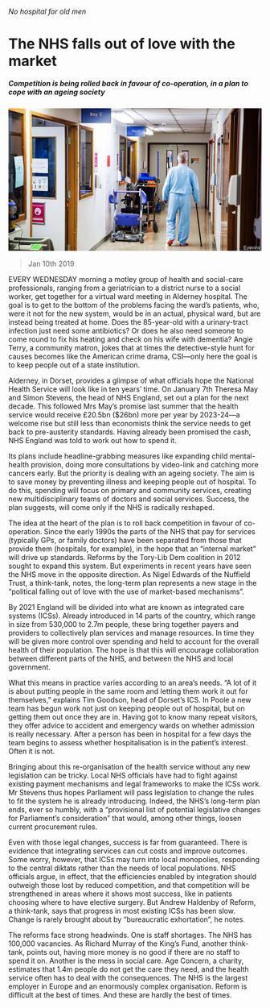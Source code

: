 ###### No hospital for old men

# The NHS falls out of love with the market 

##### Competition is being rolled back in favour of co-operation, in a plan to cope with an ageing society 

![image](images/20190112_BRP001_0.jpg) 

> Jan 10th 2019 

 

EVERY WEDNESDAY morning a motley group of health and social-care professionals, ranging from a geriatrician to a district nurse to a social worker, get together for a virtual ward meeting in Alderney hospital. The goal is to get to the bottom of the problems facing the ward’s patients, who, were it not for the new system, would be in an actual, physical ward, but are instead being treated at home. Does the 85-year-old with a urinary-tract infection just need some antibiotics? Or does he also need someone to come round to fix his heating and check on his wife with dementia? Angie Terry, a community matron, jokes that at times the detective-style hunt for causes becomes like the American crime drama, CSI—only here the goal is to keep people out of a state institution. 

Alderney, in Dorset, provides a glimpse of what officials hope the National Health Service will look like in ten years’ time. On January 7th Theresa May and Simon Stevens, the head of NHS England, set out a plan for the next decade. This followed Mrs May’s promise last summer that the health service would receive £20.5bn ($26bn) more per year by 2023-24—a welcome rise but still less than economists think the service needs to get back to pre-austerity standards. Having already been promised the cash, NHS England was told to work out how to spend it. 

Its plans include headline-grabbing measures like expanding child mental-health provision, doing more consultations by video-link and catching more cancers early. But the priority is dealing with an ageing society. The aim is to save money by preventing illness and keeping people out of hospital. To do this, spending will focus on primary and community services, creating new multidisciplinary teams of doctors and social services. Success, the plan suggests, will come only if the NHS is radically reshaped. 

The idea at the heart of the plan is to roll back competition in favour of co-operation. Since the early 1990s the parts of the NHS that pay for services (typically GPs, or family doctors) have been separated from those that provide them (hospitals, for example), in the hope that an “internal market” will drive up standards. Reforms by the Tory-Lib Dem coalition in 2012 sought to expand this system. But experiments in recent years have seen the NHS move in the opposite direction. As Nigel Edwards of the Nuffield Trust, a think-tank, notes, the long-term plan represents a new stage in the “political falling out of love with the use of market-based mechanisms”. 

By 2021 England will be divided into what are known as integrated care systems (ICSs). Already introduced in 14 parts of the country, which range in size from 530,000 to 2.7m people, these bring together payers and providers to collectively plan services and manage resources. In time they will be given more control over spending and held to account for the overall health of their population. The hope is that this will encourage collaboration between different parts of the NHS, and between the NHS and local government. 

What this means in practice varies according to an area’s needs. “A lot of it is about putting people in the same room and letting them work it out for themselves,” explains Tim Goodson, head of Dorset’s ICS. In Poole a new team has begun work not just on keeping people out of hospital, but on getting them out once they are in. Having got to know many repeat visitors, they offer advice to accident and emergency wards on whether admission is really necessary. After a person has been in hospital for a few days the team begins to assess whether hospitalisation is in the patient’s interest. Often it is not. 

Bringing about this re-organisation of the health service without any new legislation can be tricky. Local NHS officials have had to fight against existing payment mechanisms and legal frameworks to make the ICSs work. Mr Stevens thus hopes Parliament will pass legislation to change the rules to fit the system he is already introducing. Indeed, the NHS’s long-term plan ends, ever so humbly, with a “provisional list of potential legislative changes for Parliament’s consideration” that would, among other things, loosen current procurement rules. 

Even with those legal changes, success is far from guaranteed. There is evidence that integrating services can cut costs and improve outcomes. Some worry, however, that ICSs may turn into local monopolies, responding to the central diktats rather than the needs of local populations. NHS officials argue, in effect, that the efficiencies enabled by integration should outweigh those lost by reduced competition, and that competition will be strengthened in areas where it shows most success, like in patients choosing where to have elective surgery. But Andrew Haldenby of Reform, a think-tank, says that progress in most existing ICSs has been slow. Change is rarely brought about by “bureaucratic exhortation”, he notes. 

The reforms face strong headwinds. One is staff shortages. The NHS has 100,000 vacancies. As Richard Murray of the King’s Fund, another think-tank, points out, having more money is no good if there are no staff to spend it on. Another is the mess in social care. Age Concern, a charity, estimates that 1.4m people do not get the care they need, and the health service often has to deal with the consequences. The NHS is the largest employer in Europe and an enormously complex organisation. Reform is difficult at the best of times. And these are hardly the best of times. 

